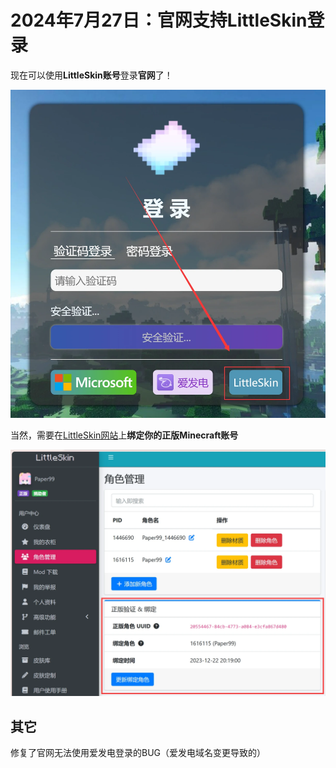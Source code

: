 
# 2024年7月27日：官网支持LittleSkin登录

现在可以使用**LittleSkin账号**登录**官网**了！

![littleskin](./20240727_1.webp)

当然，需要在[LittleSkin网站](https://littleskin.cn/)上**绑定你的正版Minecraft账号**

![littleskin2](./20240727_2.webp)

## 其它

修复了官网无法使用爱发电登录的BUG（爱发电域名变更导致的）
